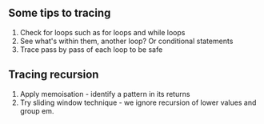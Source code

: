 ## Some tips to tracing
1. Check for loops such as for loops and while loops 
2. See what's within them, another loop? Or conditional statements 
3. Trace pass by pass of each loop to be safe


## Tracing recursion 
1. Apply memoisation - identify a pattern in its returns 
2. Try sliding window technique - we ignore recursion of lower values and group em. 
